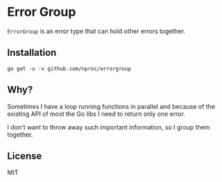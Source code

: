 # Error Group

`ErrorGroup` is an error type that can hold other errors together.

## Installation

```
go get -u -v github.com/nproc/errorgroup
```

## Why?

Sometimes I have a loop running functions in parallel and because of the
existing API of most the Go libs I need to return only one error.

I don't want to throw away such important information, so I group them together.

## License

MIT
